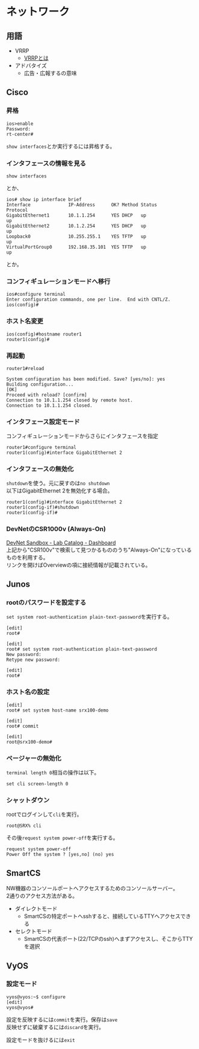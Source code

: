 # ネットワーク

## 用語

- VRRP
    - [VRRPとは](https://www.infraexpert.com/study/fhrpz06.html)
- アドバタイズ
    - 広告・広報するの意味

## Cisco

### 昇格

```console
ios>enable
Password: 
rt-center#
```

`show interfaces`とか実行するには昇格する。

### インタフェースの情報を見る

```console
show interfaces
```

とか、

```console
ios# show ip interface brief 
Interface              IP-Address      OK? Method Status                Protocol
GigabitEthernet1       10.1.1.254      YES DHCP   up                    up      
GigabitEthernet2       10.1.2.254      YES DHCP   up                    up      
Loopback0              10.255.255.1    YES TFTP   up                    up      
VirtualPortGroup0      192.168.35.101  YES TFTP   up                    up     
```

とか。

### コンフィギュレーションモードへ移行

```console
ios#configure terminal 
Enter configuration commands, one per line.  End with CNTL/Z.
ios(config)#
```

### ホスト名変更

```console
ios(config)#hostname router1
router1(config)#
```

### 再起動

```console
router1#reload 

System configuration has been modified. Save? [yes/no]: yes
Building configuration...
[OK]
Proceed with reload? [confirm]
Connection to 10.1.1.254 closed by remote host.
Connection to 10.1.1.254 closed.
```

### インタフェース設定モード

コンフィギュレーションモードからさらにインタフェースを指定

```console
router1#configure terminal
router1(config)#interface GigabitEthernet 2
```

### インタフェースの無効化

`shutdown`を使う。元に戻すのは`no shutdown`  
以下はGigabitEthernet 2を無効化する場合。

```console
router1(config)#interface GigabitEthernet 2
router1(config-if)#shutdown
router1(config-if)#
```

### DevNetのCSR1000v (Always-On)

[DevNet Sandbox - Lab Catalog - Dashboard](https://devnetsandbox.cisco.com/RM/Topology)  
上記から"CSR100v"で検索して見つかるもののうち"Always-On"になっているものを利用する。  
リンクを開けばOverviewの項に接続情報が記載されている。

## Junos

### rootのパスワードを設定する

`set system root-authentication plain-text-password`を実行する。

```console
[edit]
root#

[edit]
root# set system root-authentication plain-text-password
New password:
Retype new password:

[edit]
root#
```

### ホスト名の設定

```console
[edit]
root# set system host-name srx100-demo

[edit]
root# commit

[edit]
root@srx100-demo#
```

### ページャーの無効化

`terminal length 0`相当の操作は以下。

```console
set cli screen-length 0
```

### シャットダウン

rootでログインして`cli`を実行。

```console
root@SRX% cli
```

その後`request system power-off`を実行する。

```console
request system power-off
Power Off the system ? [yes,no] (no) yes
```

## SmartCS

NW機器のコンソールポートへアクセスするためのコンソールサーバー。  
2通りのアクセス方法がある。

- ダイレクトモード
    - SmartCSの特定ポートへsshすると、接続しているTTYへアクセスできる
- セレクトモード
    - SmartCSの代表ポート(22/TCPのssh)へまずアクセスし、そこからTTYを選択

## VyOS

### 設定モード

```console
vyos@vyos:~$ configure 
[edit]
vyos@vyos# 
```

設定を反映するには`commit`を実行。保存は`save`  
反映せずに破棄するには`discard`を実行。

設定モードを抜けるには`exit`
